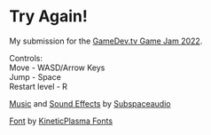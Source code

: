 # Try Again!
My submission for the [GameDev.tv Game Jam 2022](https://itch.io/jam/gamedevtv-jam-2022).

Controls:<br>
Move - WASD/Arrow Keys<br>
Jump - Space<br>
Restart level - R

[Music](https://opengameart.org/content/4-chiptunes-adventure) and [Sound Effects](https://opengameart.org/content/512-sound-effects-8-bit-style) by [Subspaceaudio](https://juhanijunkala.com)

[Font](https://www.dafont.com/rdj-hand.font) by [KineticPlasma Fonts](https://cannotintospacefonts.blogspot.com/)
